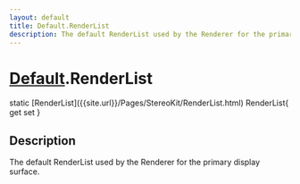```yaml
---
layout: default
title: Default.RenderList
description: The default RenderList used by the Renderer for the primary display surface.
---
```

# [Default]({{site.url}}/Pages/StereoKit/Default.html).RenderList

<div class='signature' markdown='1'>
static [RenderList]({{site.url}}/Pages/StereoKit/RenderList.html) RenderList{ get set }
</div>

## Description
The default RenderList used by the Renderer for the
primary display surface.

